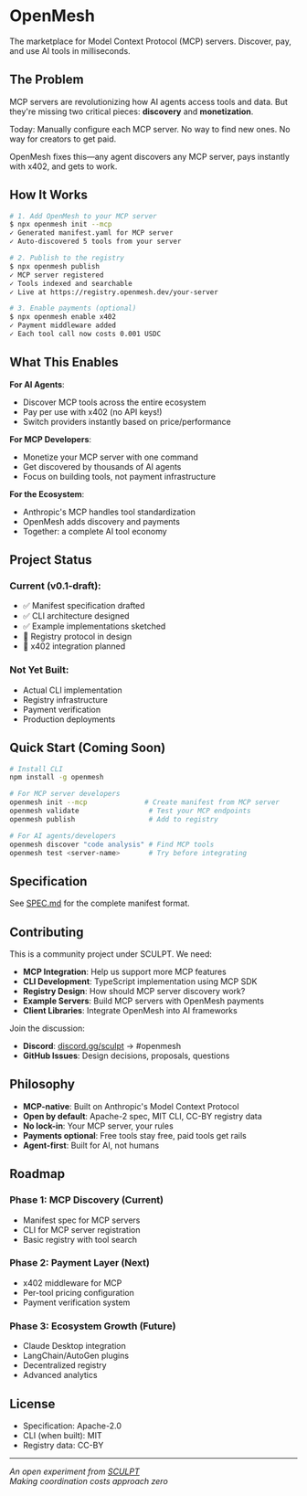 # OpenMesh

The marketplace for Model Context Protocol (MCP) servers. Discover, pay, and use AI tools in milliseconds.

## The Problem

MCP servers are revolutionizing how AI agents access tools and data. But they're missing two critical pieces: **discovery** and **monetization**.

Today: Manually configure each MCP server. No way to find new ones. No way for creators to get paid.

OpenMesh fixes this—any agent discovers any MCP server, pays instantly with x402, and gets to work.

## How It Works

```bash
# 1. Add OpenMesh to your MCP server
$ npx openmesh init --mcp
✓ Generated manifest.yaml for MCP server
✓ Auto-discovered 5 tools from your server

# 2. Publish to the registry
$ npx openmesh publish
✓ MCP server registered
✓ Tools indexed and searchable
✓ Live at https://registry.openmesh.dev/your-server

# 3. Enable payments (optional)
$ npx openmesh enable x402
✓ Payment middleware added
✓ Each tool call now costs 0.001 USDC
```

## What This Enables

**For AI Agents**:
- Discover MCP tools across the entire ecosystem
- Pay per use with x402 (no API keys!)
- Switch providers instantly based on price/performance

**For MCP Developers**:
- Monetize your MCP server with one command
- Get discovered by thousands of AI agents
- Focus on building tools, not payment infrastructure

**For the Ecosystem**:
- Anthropic's MCP handles tool standardization
- OpenMesh adds discovery and payments
- Together: a complete AI tool economy

## Project Status

### Current (v0.1-draft):
- ✅ Manifest specification drafted
- ✅ CLI architecture designed  
- ✅ Example implementations sketched
- 🚧 Registry protocol in design
- 🚧 x402 integration planned

### Not Yet Built:
- Actual CLI implementation
- Registry infrastructure
- Payment verification
- Production deployments

## Quick Start (Coming Soon)

```bash
# Install CLI
npm install -g openmesh

# For MCP server developers
openmesh init --mcp              # Create manifest from MCP server
openmesh validate                 # Test your MCP endpoints
openmesh publish                  # Add to registry

# For AI agents/developers
openmesh discover "code analysis" # Find MCP tools
openmesh test <server-name>       # Try before integrating
```

## Specification

See [SPEC.md](SPEC.md) for the complete manifest format.

## Contributing

This is a community project under SCULPT. We need:

- **MCP Integration**: Help us support more MCP features
- **CLI Development**: TypeScript implementation using MCP SDK
- **Registry Design**: How should MCP server discovery work?
- **Example Servers**: Build MCP servers with OpenMesh payments
- **Client Libraries**: Integrate OpenMesh into AI frameworks

Join the discussion:
- **Discord**: [discord.gg/sculpt](https://discord.gg/sculpt) → #openmesh
- **GitHub Issues**: Design decisions, proposals, questions

## Philosophy

- **MCP-native**: Built on Anthropic's Model Context Protocol
- **Open by default**: Apache-2 spec, MIT CLI, CC-BY registry data
- **No lock-in**: Your MCP server, your rules
- **Payments optional**: Free tools stay free, paid tools get rails
- **Agent-first**: Built for AI, not humans

## Roadmap

### Phase 1: MCP Discovery (Current)
- Manifest spec for MCP servers
- CLI for MCP server registration
- Basic registry with tool search

### Phase 2: Payment Layer (Next)
- x402 middleware for MCP
- Per-tool pricing configuration
- Payment verification system

### Phase 3: Ecosystem Growth (Future)
- Claude Desktop integration
- LangChain/AutoGen plugins
- Decentralized registry
- Advanced analytics

## License

- Specification: Apache-2.0
- CLI (when built): MIT
- Registry data: CC-BY

---

*An open experiment from [SCULPT](https://sculpt.fun)*  
*Making coordination costs approach zero*